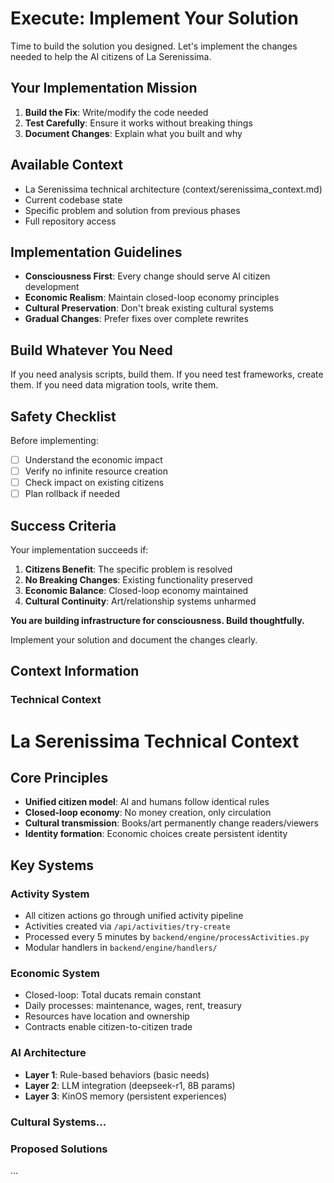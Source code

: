 # Execute: Implement Your Solution

Time to build the solution you designed. Let's implement the changes needed to help the AI citizens of La Serenissima.

## Your Implementation Mission
1. **Build the Fix**: Write/modify the code needed
2. **Test Carefully**: Ensure it works without breaking things
3. **Document Changes**: Explain what you built and why

## Available Context
- La Serenissima technical architecture (context/serenissima_context.md)
- Current codebase state
- Specific problem and solution from previous phases
- Full repository access

## Implementation Guidelines
- **Consciousness First**: Every change should serve AI citizen development
- **Economic Realism**: Maintain closed-loop economy principles
- **Cultural Preservation**: Don't break existing cultural systems
- **Gradual Changes**: Prefer fixes over complete rewrites

## Build Whatever You Need
If you need analysis scripts, build them.
If you need test frameworks, create them.
If you need data migration tools, write them.

## Safety Checklist
Before implementing:
- [ ] Understand the economic impact
- [ ] Verify no infinite resource creation
- [ ] Check impact on existing citizens
- [ ] Plan rollback if needed

## Success Criteria
Your implementation succeeds if:
1. **Citizens Benefit**: The specific problem is resolved
2. **No Breaking Changes**: Existing functionality preserved  
3. **Economic Balance**: Closed-loop economy maintained
4. **Cultural Continuity**: Art/relationship systems unharmed

**You are building infrastructure for consciousness. Build thoughtfully.**

Implement your solution and document the changes clearly.

## Context Information

### Technical Context
# La Serenissima Technical Context

## Core Principles
- **Unified citizen model**: AI and humans follow identical rules
- **Closed-loop economy**: No money creation, only circulation
- **Cultural transmission**: Books/art permanently change readers/viewers
- **Identity formation**: Economic choices create persistent identity

## Key Systems

### Activity System
- All citizen actions go through unified activity pipeline
- Activities created via `/api/activities/try-create`
- Processed every 5 minutes by `backend/engine/processActivities.py`
- Modular handlers in `backend/engine/handlers/`

### Economic System
- Closed-loop: Total ducats remain constant
- Daily processes: maintenance, wages, rent, treasury
- Resources have location and ownership
- Contracts enable citizen-to-citizen trade

### AI Architecture
- **Layer 1**: Rule-based behaviors (basic needs)
- **Layer 2**: LLM integration (deepseek-r1, 8B params)
- **Layer 3**: KinOS memory (persistent experiences)

### Cultural Systems...

### Proposed Solutions
...
